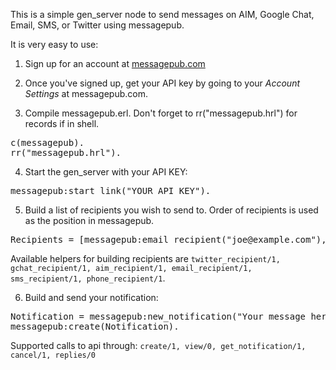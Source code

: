 This is a simple gen_server node to send messages on AIM, Google Chat, Email, SMS, or Twitter using messagepub.

It is very easy to use:

1) Sign up for an account at <a href="http://messagepub.com">messagepub.com</a>

2) Once you've signed up, get your API key by going to your <em>Account Settings</em> at messagepub.com.

3) Compile messagepub.erl.  Don't forget to rr("messagepub.hrl") for records if in shell.

<pre>
c(messagepub).
rr("messagepub.hrl").
</pre>

4) Start the gen_server with your API KEY: 

<pre>
messagepub:start_link("YOUR API KEY").
</pre>

5) Build a list of recipients you wish to send to.  Order of recipients is used as the position in messagepub.

<pre>
Recipients = [messagepub:email_recipient("joe@example.com"), messagepub:sms_recipient("123456789")].
</pre>

Available helpers for building recipients are `twitter_recipient/1, gchat_recipient/1, aim_recipient/1, email_recipient/1, sms_recipient/1, phone_recipient/1`.

6) Build and send your notification:

<pre>
Notification = messagepub:new_notification("Your message here!", Recipients).
messagepub:create(Notification).
</pre>

Supported calls to api through: `create/1, view/0, get_notification/1, cancel/1, replies/0`

